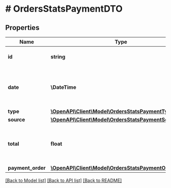 # # OrdersStatsPaymentDTO

## Properties

Name | Type | Description | Notes
------------ | ------------- | ------------- | -------------
**id** | **string** | Идентификатор денежного перевода. | [optional]
**date** | **\DateTime** | Дата денежного перевода.  Формат даты: &#x60;ГГГГ-ММ-ДД&#x60;. | [optional]
**type** | [**\OpenAPI\Client\Model\OrdersStatsPaymentType**](OrdersStatsPaymentType.md) |  | [optional]
**source** | [**\OpenAPI\Client\Model\OrdersStatsPaymentSourceType**](OrdersStatsPaymentSourceType.md) |  | [optional]
**total** | **float** | Сумма денежного перевода.  Точность — два знака после запятой. | [optional]
**payment_order** | [**\OpenAPI\Client\Model\OrdersStatsPaymentOrderDTO**](OrdersStatsPaymentOrderDTO.md) |  | [optional]

[[Back to Model list]](../../README.md#models) [[Back to API list]](../../README.md#endpoints) [[Back to README]](../../README.md)
